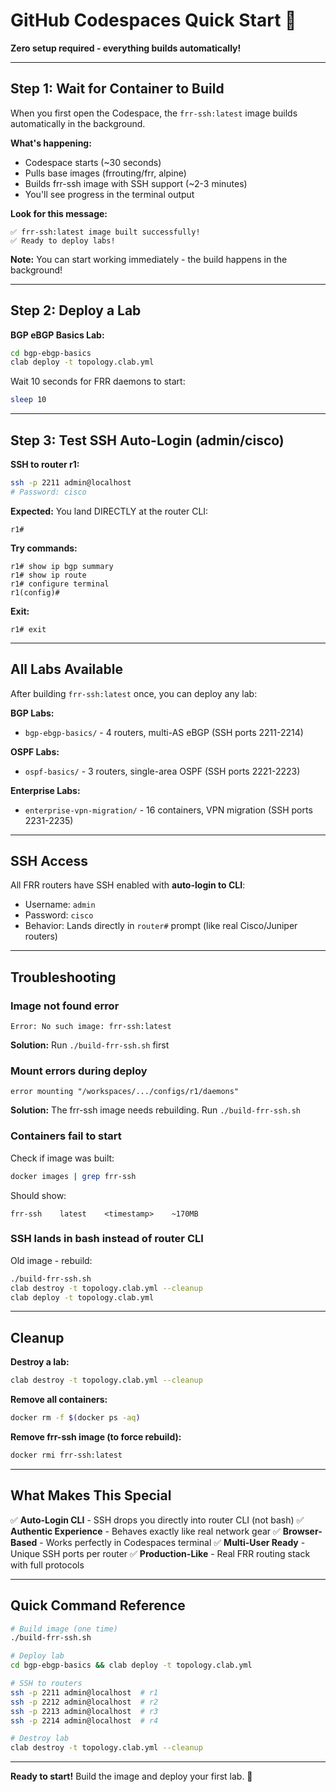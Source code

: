 # GitHub Codespaces Quick Start 🚀

**Zero setup required - everything builds automatically!**

---

## Step 1: Wait for Container to Build

When you first open the Codespace, the `frr-ssh:latest` image builds automatically in the background.

**What's happening:**
- Codespace starts (~30 seconds)
- Pulls base images (frrouting/frr, alpine)
- Builds frr-ssh image with SSH support (~2-3 minutes)
- You'll see progress in the terminal output

**Look for this message:**
```
✅ frr-ssh:latest image built successfully!
✅ Ready to deploy labs!
```

**Note:** You can start working immediately - the build happens in the background!

---

## Step 2: Deploy a Lab

**BGP eBGP Basics Lab:**
```bash
cd bgp-ebgp-basics
clab deploy -t topology.clab.yml
```

Wait 10 seconds for FRR daemons to start:
```bash
sleep 10
```

---

## Step 3: Test SSH Auto-Login (admin/cisco)

**SSH to router r1:**
```bash
ssh -p 2211 admin@localhost
# Password: cisco
```

**Expected:** You land DIRECTLY at the router CLI:
```
r1#
```

**Try commands:**
```
r1# show ip bgp summary
r1# show ip route
r1# configure terminal
r1(config)#
```

**Exit:**
```
r1# exit
```

---

## All Labs Available

After building `frr-ssh:latest` once, you can deploy any lab:

**BGP Labs:**
- `bgp-ebgp-basics/` - 4 routers, multi-AS eBGP (SSH ports 2211-2214)

**OSPF Labs:**
- `ospf-basics/` - 3 routers, single-area OSPF (SSH ports 2221-2223)

**Enterprise Labs:**
- `enterprise-vpn-migration/` - 16 containers, VPN migration (SSH ports 2231-2235)

---

## SSH Access

All FRR routers have SSH enabled with **auto-login to CLI**:
- Username: `admin`
- Password: `cisco`
- Behavior: Lands directly in `router#` prompt (like real Cisco/Juniper routers)

---

## Troubleshooting

### Image not found error
```
Error: No such image: frr-ssh:latest
```

**Solution:** Run `./build-frr-ssh.sh` first

### Mount errors during deploy
```
error mounting "/workspaces/.../configs/r1/daemons"
```

**Solution:** The frr-ssh image needs rebuilding. Run `./build-frr-ssh.sh`

### Containers fail to start
Check if image was built:
```bash
docker images | grep frr-ssh
```

Should show:
```
frr-ssh    latest    <timestamp>    ~170MB
```

### SSH lands in bash instead of router CLI
Old image - rebuild:
```bash
./build-frr-ssh.sh
clab destroy -t topology.clab.yml --cleanup
clab deploy -t topology.clab.yml
```

---

## Cleanup

**Destroy a lab:**
```bash
clab destroy -t topology.clab.yml --cleanup
```

**Remove all containers:**
```bash
docker rm -f $(docker ps -aq)
```

**Remove frr-ssh image (to force rebuild):**
```bash
docker rmi frr-ssh:latest
```

---

## What Makes This Special

✅ **Auto-Login CLI** - SSH drops you directly into router CLI (not bash)
✅ **Authentic Experience** - Behaves exactly like real network gear
✅ **Browser-Based** - Works perfectly in Codespaces terminal
✅ **Multi-User Ready** - Unique SSH ports per router
✅ **Production-Like** - Real FRR routing stack with full protocols

---

## Quick Command Reference

```bash
# Build image (one time)
./build-frr-ssh.sh

# Deploy lab
cd bgp-ebgp-basics && clab deploy -t topology.clab.yml

# SSH to routers
ssh -p 2211 admin@localhost  # r1
ssh -p 2212 admin@localhost  # r2
ssh -p 2213 admin@localhost  # r3
ssh -p 2214 admin@localhost  # r4

# Destroy lab
clab destroy -t topology.clab.yml --cleanup
```

---

**Ready to start!** Build the image and deploy your first lab. 🎉
